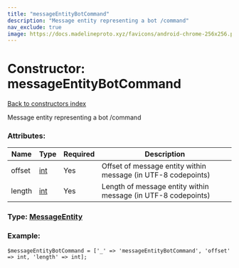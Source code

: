 ```yaml
---
title: "messageEntityBotCommand"
description: "Message entity representing a bot /command"
nav_exclude: true
image: https://docs.madelineproto.xyz/favicons/android-chrome-256x256.png
---
```

# Constructor: messageEntityBotCommand  
[Back to constructors index](/API_docs/constructors/index.html)



Message entity representing a bot /command

### Attributes:

| Name     |    Type       | Required | Description |
|----------|---------------|----------|-------------|
|offset|[int](/API_docs/types/int.html) | Yes|Offset of message entity within message (in UTF-8 codepoints)|
|length|[int](/API_docs/types/int.html) | Yes|Length of message entity within message (in UTF-8 codepoints)|



### Type: [MessageEntity](/API_docs/types/MessageEntity.html)


### Example:

```
$messageEntityBotCommand = ['_' => 'messageEntityBotCommand', 'offset' => int, 'length' => int];
```  
